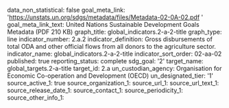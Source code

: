 data_non_statistical: false
goal_meta_link: 'https://unstats.un.org/sdgs/metadata/files/Metadata-02-0A-02.pdf '
goal_meta_link_text: United Nations Sustainable Development Goals Metadata (PDF 210
  KB)
graph_title: global_indicators.2-a-2-title
graph_type: line
indicator_number: 2.a.2
indicator_definition: Gross disbursements of total ODA and other official flows from
  all donors to the agriculture sector.
indicator_name: global_indicators.2-a-2-title
indicator_sort_order: 02-aa-02
published: true
reporting_status: complete
sdg_goal: '2'
target_name: global_targets.2-a-title
target_id: 2.a
un_custodian_agency: Organisation for Economic Co-operation and Development (OECD)
un_designated_tier: '1'
source_active_1: true
source_organization_1: 
source_url_1: 
source_url_text_1: 
source_release_date_1: 
source_contact_1: 
source_periodicity_1: 
source_other_info_1: 